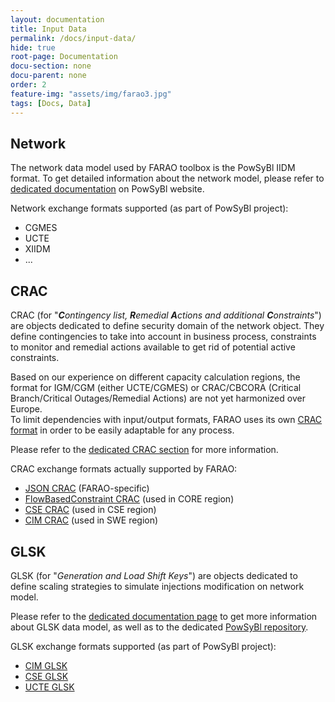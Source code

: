 ```yaml
---
layout: documentation
title: Input Data
permalink: /docs/input-data/
hide: true
root-page: Documentation
docu-section: none
docu-parent: none
order: 2
feature-img: "assets/img/farao3.jpg"
tags: [Docs, Data]
---
```


## Network
The network data model used by FARAO toolbox is the PowSyBl IIDM format.
To get detailed information about the network model, please refer to [dedicated documentation](https://www.powsybl.org/pages/documentation/index.html#grid-model)
on PowSyBl website.

Network exchange formats supported (as part of PowSyBl project):
- CGMES
- UCTE
- XIIDM
- ...

## CRAC
CRAC (for "***C**ontingency list, **R**emedial **A**ctions and additional **C**onstraints*") are objects dedicated to
define security domain of the network object. They define contingencies to take into account in business process,
constraints to monitor and remedial actions available to get rid of potential active constraints.

Based on our experience on different capacity calculation regions, the format for IGM/CGM (either UCTE/CGMES) or
CRAC/CBCORA (Critical Branch/Critical Outages/Remedial Actions) are not yet harmonized over Europe.  
To limit dependencies with input/output formats, FARAO uses its own [CRAC format](crac/json) in order to be easily
adaptable for any process.

Please refer to the [dedicated CRAC section](/docs/input-data/crac/crac) for more information.

CRAC exchange formats actually supported by FARAO:
- [JSON CRAC](/docs/input-data/crac/json) (FARAO-specific)
- [FlowBasedConstraint CRAC](/docs/input-data/crac/fbconstraint) (used in CORE region)
- [CSE CRAC](/docs/input-data/crac/cse) (used in CSE region)
- [CIM CRAC](/docs/input-data/crac/cim) (used in SWE region)

## GLSK

GLSK (for "*Generation and Load Shift Keys*") are objects dedicated to define scaling strategies to simulate injections
modification on network model.

Please refer to the [dedicated documentation page](/docs/input-data/glsk) to get more information about GLSK data model, 
as well as to the dedicated [PowSyBl repository](https://github.com/powsybl/powsybl-entsoe).

GLSK exchange formats supported (as part of PowSyBl project):
- [CIM GLSK](/docs/input-data/glsk/cim)
- [CSE GLSK](/docs/input-data/glsk/cse)
- [UCTE GLSK](/docs/input-data/glsk/ucte)




